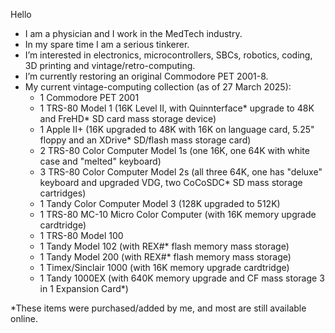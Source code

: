 Hello
- I am a physician and I work in the MedTech industry.
- In my spare time I am a serious tinkerer.
- I’m interested in electronics, microcontrollers, SBCs, robotics, coding, 3D printing and vintage/retro-computing.
- I’m currently restoring an original Commodore PET 2001-8.
- My current vintage-computing collection (as of 27 March 2025):
    - 1 Commodore PET 2001
    - 1 TRS-80 Model 1 (16K Level II, with Quinnterface* upgrade to 48K and FreHD* SD card mass storage device)
    - 1 Apple II+ (16K upgraded to 48K with 16K on language card, 5.25" floppy and an XDrive* SD/flash mass storage card)
    - 2 TRS-80 Color Computer Model 1s (one 16K, one 64K with white case and "melted" keyboard)
    - 3 TRS-80 Color Computer Model 2s (all three 64K, one has "deluxe" keyboard and upgraded VDG, two CoCoSDC* SD mass storage cartridges)
    - 1 Tandy Color Computer Model 3 (128K upgraded to 512K)
    - 1 TRS-80 MC-10 Micro Color Computer (with 16K memory upgrade cardtridge)
    - 1 TRS-80 Model 100
    - 1 Tandy Model 102 (with REX#* flash memory mass storage)
    - 1 Tandy Model 200 (with REX#* flash memory mass storage)
    - 1 Timex/Sinclair 1000 (with 16K memory upgrade cardtridge)
    - 1 Tandy 1000EX (with 640K memory upgrade and CF mass storage 3 in 1 Expansion Card*)

 *These items were purchased/added by me, and most are still available online.
